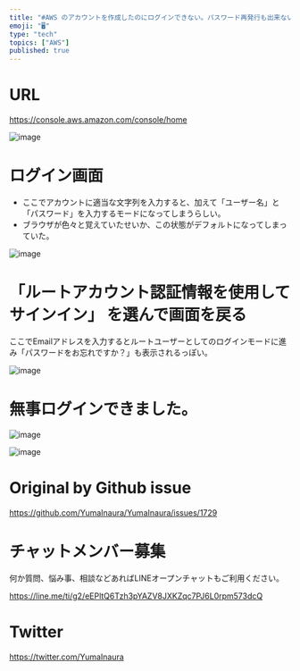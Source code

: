 ```yaml
---
title: "#AWS のアカウントを作成したのにログインできない。パスワード再発行も出来ない場合。"
emoji: "🖥"
type: "tech"
topics: ["AWS"]
published: true
---
```


# URL

https://console.aws.amazon.com/console/home

![image](https://user-images.githubusercontent.com/13635059/57420696-ab127680-7243-11e9-81ce-4ca394905173.png)

# ログイン画面

- ここでアカウントに適当な文字列を入力すると、加えて「ユーザー名」と「パスワード」を入力するモードになってしまうらしい。
- ブラウザが色々と覚えていたせいか、この状態がデフォルトになってしまっていた。

![image](https://user-images.githubusercontent.com/13635059/57420586-2a537a80-7243-11e9-9bcc-b1b3bf39b9c6.png)



# 「ルートアカウント認証情報を使用してサインイン」 を選んで画面を戻る

ここでEmailアドレスを入力するとルートユーザーとしてのログインモードに進み「パスワードをお忘れですか？」も表示されるっぽい。

![image](https://user-images.githubusercontent.com/13635059/57420614-46efb280-7243-11e9-90fd-b9c9b97b438f.png)

# 無事ログインできました。

![image](https://user-images.githubusercontent.com/13635059/57420713-c1b8cd80-7243-11e9-84f1-971f90dc5e9a.png)

![image](https://user-images.githubusercontent.com/13635059/57420714-c2e9fa80-7243-11e9-949b-b9a225577260.png)


# Original by Github issue

https://github.com/YumaInaura/YumaInaura/issues/1729








<!-- Update From Qiita API -->

# チャットメンバー募集


何か質問、悩み事、相談などあればLINEオープンチャットもご利用ください。

https://line.me/ti/g2/eEPltQ6Tzh3pYAZV8JXKZqc7PJ6L0rpm573dcQ





# Twitter


https://twitter.com/YumaInaura


<!-- Update From Qiita API -->


